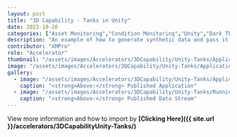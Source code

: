 ```yaml
---
layout: post
title: "3D Capability - Tanks in Unity"
date: 2023-10-26
categories: ["Asset Monitoring","Condition Monitoring","Unity","Dark Theme"]
description: "An example of how to generate synthetic data and pass it through a data stream to a Unity model running within an application."
contributor: "XMPro"
role: "Accelerator"
thumbnail: "/assets/images/Accelerators/3DCapability/Unity-Tanks/Application.png"
image: "/assets/images/Accelerators/3DCapability/Unity-Tanks/Application.png"
gallery:
  - image: "/assets/images/Accelerators/3DCapability/Unity-Tanks/Application.png"
    caption: "<strong>Above:</strong> Published Application"
  - image: "/assets/images/Accelerators/3DCapability/Unity-Tanks/Running Data Stream.png"
    caption: "<strong>Above:</strong> Published Data Stream"
---
```


View more information and how to import by <strong>[Clicking Here]({{ site.url }}/accelerators/3DCapabilityUnity-Tanks/)</strong>
